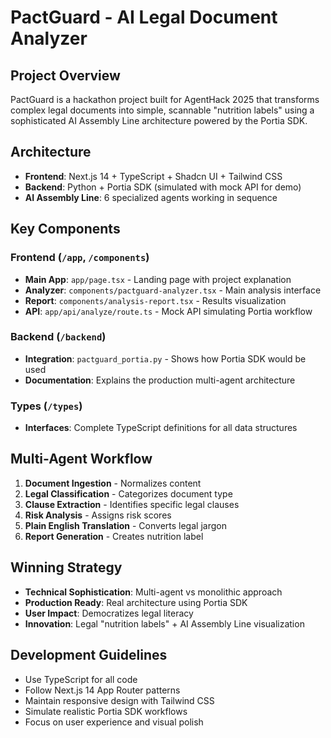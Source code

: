 <!-- Use this file to provide workspace-specific custom instructions to Copilot. For more details, visit https://code.visualstudio.com/docs/copilot/copilot-customization#_use-a-githubcopilotinstructionsmd-file -->

# PactGuard - AI Legal Document Analyzer

## Project Overview

PactGuard is a hackathon project built for AgentHack 2025 that transforms complex legal documents into simple, scannable "nutrition labels" using a sophisticated AI Assembly Line architecture powered by the Portia SDK.

## Architecture

- **Frontend**: Next.js 14 + TypeScript + Shadcn UI + Tailwind CSS
- **Backend**: Python + Portia SDK (simulated with mock API for demo)
- **AI Assembly Line**: 6 specialized agents working in sequence

## Key Components

### Frontend (`/app`, `/components`)

- **Main App**: `app/page.tsx` - Landing page with project explanation
- **Analyzer**: `components/pactguard-analyzer.tsx` - Main analysis interface
- **Report**: `components/analysis-report.tsx` - Results visualization
- **API**: `app/api/analyze/route.ts` - Mock API simulating Portia workflow

### Backend (`/backend`)

- **Integration**: `pactguard_portia.py` - Shows how Portia SDK would be used
- **Documentation**: Explains the production multi-agent architecture

### Types (`/types`)

- **Interfaces**: Complete TypeScript definitions for all data structures

## Multi-Agent Workflow

1. **Document Ingestion** - Normalizes content
2. **Legal Classification** - Categorizes document type
3. **Clause Extraction** - Identifies specific legal clauses
4. **Risk Analysis** - Assigns risk scores
5. **Plain English Translation** - Converts legal jargon
6. **Report Generation** - Creates nutrition label

## Winning Strategy

- **Technical Sophistication**: Multi-agent vs monolithic approach
- **Production Ready**: Real architecture using Portia SDK
- **User Impact**: Democratizes legal literacy
- **Innovation**: Legal "nutrition labels" + AI Assembly Line visualization

## Development Guidelines

- Use TypeScript for all code
- Follow Next.js 14 App Router patterns
- Maintain responsive design with Tailwind CSS
- Simulate realistic Portia SDK workflows
- Focus on user experience and visual polish
